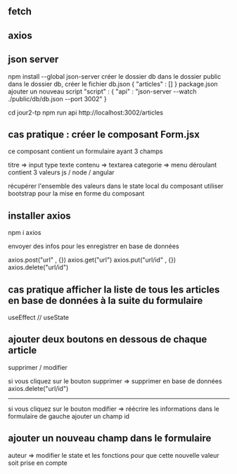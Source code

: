 ## fetch

## axios 

## json server 
npm install --global json-server
créer le dossier db dans le dossier public
dans le dossier db, créer le fichier db.json
{
    "articles" : []
}
package.json ajouter un nouveau script 
"script" : {
    "api" : "json-server --watch ./public/db/db.json --port 3002"
}

cd jour2-tp
npm run api
http://localhost:3002/articles

## cas pratique : créer le composant Form.jsx
ce composant contient un formulaire ayant 3 champs 

titre => input type texte
contenu => textarea
categorie => menu déroulant contient 3 valeurs js / node / angular 

récupérer l'ensemble des valeurs dans le state local du composant 
utiliser bootstrap pour la mise en forme du composant 


## installer axios 

npm i axios

envoyer des infos pour les enregistrer en base de données 

axios.post("url" , {})
axios.get("url")
axios.put("url/id" , {})
axios.delete("url/id")

## cas pratique afficher la liste de tous les articles en base de données à la suite du formulaire

useEffect // useState 

## ajouter deux boutons en dessous de chaque article 
supprimer / modifier 

si vous cliquez sur le bouton supprimer => supprimer en base de données
axios.delete("url/id")

--------------

si vous cliquez sur le bouton modifier => réécrire les informations dans le formulaire de gauche 
ajouter un champ id 


## ajouter un nouveau champ dans le formulaire 

 auteur => modifier le state et les fonctions pour que cette nouvelle valeur soit prise en compte 